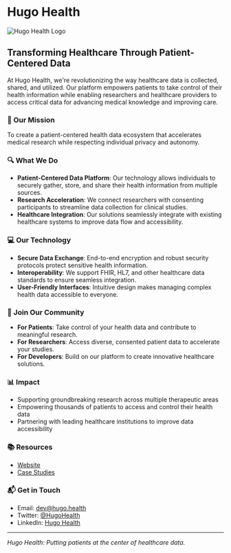 # Hugo Health

![Hugo Health Logo](https://github.com/hugohealth/.github/tree/main/images/logo.png)

## Transforming Healthcare Through Patient-Centered Data

At Hugo Health, we're revolutionizing the way healthcare data is collected, shared, and utilized. Our platform empowers patients to take control of their health information while enabling researchers and healthcare providers to access critical data for advancing medical knowledge and improving care.

### 🌟 Our Mission

To create a patient-centered health data ecosystem that accelerates medical research while respecting individual privacy and autonomy.

### 🔍 What We Do

- **Patient-Centered Data Platform**: Our technology allows individuals to securely gather, store, and share their health information from multiple sources.
- **Research Acceleration**: We connect researchers with consenting participants to streamline data collection for clinical studies.
- **Healthcare Integration**: Our solutions seamlessly integrate with existing healthcare systems to improve data flow and accessibility.

### 💻 Our Technology

- **Secure Data Exchange**: End-to-end encryption and robust security protocols protect sensitive health information.
- **Interoperability**: We support FHIR, HL7, and other healthcare data standards to ensure seamless integration.
- **User-Friendly Interfaces**: Intuitive design makes managing complex health data accessible to everyone.

### 🤝 Join Our Community

- **For Patients**: Take control of your health data and contribute to meaningful research.
- **For Researchers**: Access diverse, consented patient data to accelerate your studies.
- **For Developers**: Build on our platform to create innovative healthcare solutions.

### 📊 Impact

- Supporting groundbreaking research across multiple therapeutic areas
- Empowering thousands of patients to access and control their health data
- Partnering with leading healthcare institutions to improve data accessibility

### 📚 Resources

- [Website](https://hugo.health)
- [Case Studies](https://hugo.health/case-studies)

### 📬 Get in Touch

- Email: [dev@hugo.health](mailto:dev@hugo.health)
- Twitter: [@HugoHealth](https://twitter.com/hugohealth)
- LinkedIn: [Hugo Health](https://www.linkedin.com/company/hugo-health)

---

_Hugo Health: Putting patients at the center of healthcare data._
